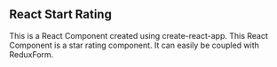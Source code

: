 ## React Start Rating

This is a React Component created using create-react-app. This React Component is a star rating component. It can easily be coupled with ReduxForm.
